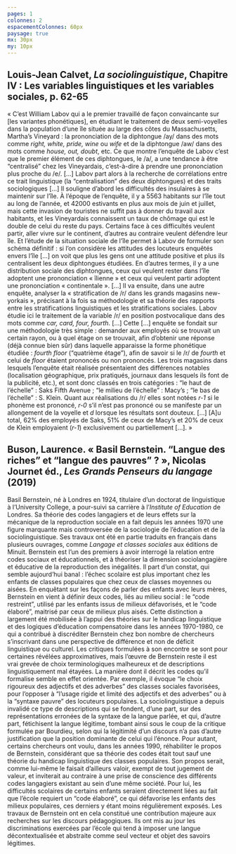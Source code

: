 ```yaml
---
pages: 1
colonnes: 2
espacementColonnes: 60px
paysage: true
mx: 30px
my: 10px
---
```


##  Louis-Jean Calvet, _La sociolinguistique_, Chapitre IV : Les variables linguistiques et les variables sociales, p. 62-65

« C’est William Labov qui a le premier travaillé de façon convaincante sur [les variantes phonétiques], en étudiant le traitement de deux semi-voyelles dans la population d’une île située au large des côtes du Massachusetts, Martha’s Vineyard : la prononciation de la diphtongue /ay/ dans des mots comme _right, white, pride, wine_ ou _wife_ et de la diphtongue /aw/ dans des mots comme _house, out, doubt_, etc. Ce que montre l’enquête de Labov c’est que le premier élément de ces diphtongues, le /a/, a une tendance à être “centralisé” chez les Vineyardais, c’est-à-dire à prendre une prononciation plus proche du /e/. […] Labov part alors à la recherche de corrélations entre ce trait linguistique (la “centralisation” des deux diphtongues) et des traits sociologiques […] Il souligne d’abord les difficultés des insulaires à se maintenir sur l’île. À l’époque de l’enquête, il y a 5563 habitants sur l’île tout au long de l’année, et 42000 estivants en plus aux mois de juin et juillet, mais cette invasion de touristes ne suffit pas à donner du travail aux habitants, et les Vineyardais connaissent un taux de chômage qui est le double de celui du reste du pays. Certains face à ces difficultés veulent partir, aller vivre sur le continent, d’autres au contraire veulent défendre leur île. Et l’étude de la situation sociale de l’île permet à Labov de formuler son schéma définitif : si l’on considère les attitudes des locuteurs enquêtés envers l’île […] on voit que plus les gens ont une attitude positive et plus ils centralisent les deux diphtongues étudiées. En d’autres termes, il y a une distribution sociale des diphtongues, ceux qui veulent rester dans l’île adoptent une prononciation « îlienne » et ceux qui veulent partir adoptent une prononciation « continentale ». […]
Il va ensuite, dans une autre enquête, analyser la « stratification de /r/ dans les grands magasins new-yorkais », précisant à la fois sa méthodologie et sa théorie des rapports entre les stratifications linguistiques et les stratifications sociales. Labov étudie ici le traitement de la variable /r/ en position postvocalique dans des mots comme _car, card, four, fourth_. […] Cette […] enquête se fondait sur une méthodologie très simple : demander aux employés où se trouvait un certain rayon, ou à quel étage on se trouvait, afin d’obtenir une réponse (déjà connue bien sûr) dans laquelle apparaisse la forme phonétique étudiée : _fourth floor_ (“quatrième étage”), afin de savoir si le /r/ de _fourth_ et celui de _floor_ étaient prononcés ou non prononcés. Les trois magasins dans lesquels l’enquête était réalisée présentaient des différences notables (localisation géographique, prix pratiqués, journaux dans lesquels ils font de la publicité, etc.), et sont donc classés en trois catégories : “le haut de l’échelle” : Saks Fifth Avenue ; “le milieu de l’échelle” : Macy’s ; “le bas de l’échelle” : S. Klein. Quant aux réalisations du /r/ elles sont notées _r-1_ si le phonème est prononcé, _r-0_ s’il n’est pas prononcé ou se manifeste par un allongement de la voyelle et _d_ lorsque les résultats sont douteux. […] [A]u total, 62% des employés de Saks, 51% de ceux de Macy’s et 20% de ceux de Klein employaient (_r-1_) exclusivement ou partiellement […]. »


## Buson, Laurence. « Basil Bernstein. “Langue des riches” et “langue des pauvres” ? », Nicolas Journet éd., _Les Grands Penseurs du langage_ (2019)

Basil Bernstein, né à Londres en 1924, titulaire d’un doctorat de linguistique à l’University College, a pour-suivi sa carrière à l’_Institute of Education_ de Londres. Sa théorie des codes langagiers et de leurs effets sur la mécanique de la reproduction sociale en a fait depuis les années 1970 une figure marquante mais controversée de la sociologie de l’éducation et de la sociolinguistique. Ses travaux ont été en partie traduits en français dans plusieurs ouvrages, comme _Langage et classes sociales_ aux éditions de Minuit. Bernstein est l’un des premiers à avoir interrogé la relation entre codes sociaux et éducationnels, et à théoriser la dimension sociolangagière et éducative de la reproduction des inégalités. Il part d’un constat, qui semble aujourd’hui banal : l’échec scolaire est plus important chez les enfants de classes populaires que chez ceux de classes moyennes ou aisées. En enquêtant sur les façons de parler des enfants avec leurs mères, Bernstein en vient à définir deux codes, liés au milieu social : le “code restreint”, utilisé par les enfants issus de milieux défavorisés, et le “code élaboré”, maitrisé par ceux de milieux plus aisés. Cette distinction a largement été mobilisée à l’appui des théories sur le handicap linguistique et des logiques d’éducation compensatoire dans les années 1970-1980, ce qui a contribué à discréditer Bernstein chez bon nombre de chercheurs s’inscrivant dans une perspective de différence et non de déficit linguistique ou culturel. Les critiques formulées à son encontre se sont pour certaines révélées approximatives, mais l’œuvre de Bernstein reste il est vrai grevée de choix terminologiques malheureux et de descriptions linguistiquement mal étayées. La manière dont il décrit les codes qu’il formalise semble en effet orientée. Par exemple, il évoque “le choix rigoureux des adjectifs et des adverbes” des classes sociales favorisées, pour l’opposer à “l’usage rigide et limité des adjectifs et des adverbes” ou à la “syntaxe pauvre” des locuteurs populaires. La sociolinguistique a depuis invalidé ce type de descriptions qui se fondent, d’une part, sur des représentations erronées de la syntaxe de la langue parlée, et qui, d’autre part, fétichisent la langue légitime, tombant ainsi sous le coup de la critique formulée par Bourdieu, selon qui la légitimité d’un discours n’a pas d’autre justification que la position dominante de celui qui l’énonce.
Pour autant, certains chercheurs ont voulu, dans les années 1990, réhabiliter le propos de Bernstein, considérant que sa théorie des codes était tout sauf une théorie du handicap linguistique des classes populaires. Son propos serait, comme lui-même le faisait d’ailleurs valoir, exempt de tout jugement de valeur, et inviterait au contraire à une prise de conscience des différents codes langagiers existant au sein d’une même société. Pour lui, les difficultés scolaires de certains enfants seraient directement liées au fait que l’école requiert un “code élaboré”, ce qui défavorise les enfants des milieux populaires, ces derniers y étant moins régulièrement exposés. Les travaux de Bernstein ont en cela constitué une contribution majeure aux recherches sur les discours pédagogiques. Ils ont mis au jour les discriminations exercées par l’école qui tend à imposer une langue décontextualisée et abstraite comme seul vecteur et objet des savoirs légitimes.